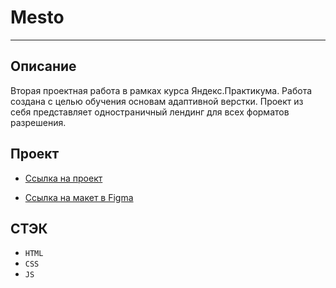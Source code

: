 # Mesto

---

## Описание

Вторая проектная работа в рамках курса Яндекс.Практикума. Работа создана с целью обучения основам адаптивной верстки. Проект из себя представляет одностраничный лендинг для всех форматов разрешения.

## Проект

- [Ссылка на проект](https://dobrodeyigor.github.io/mesto-project-bootcamp)

- [Ссылка на макет в Figma](https://www.figma.com/file/2cn9N9jSkmxD84oJik7xL7/JavaScript.-Sprint-4?node-id=0%3A1)

## СТЭК

- `HTML`
- `CSS`
- `JS`
